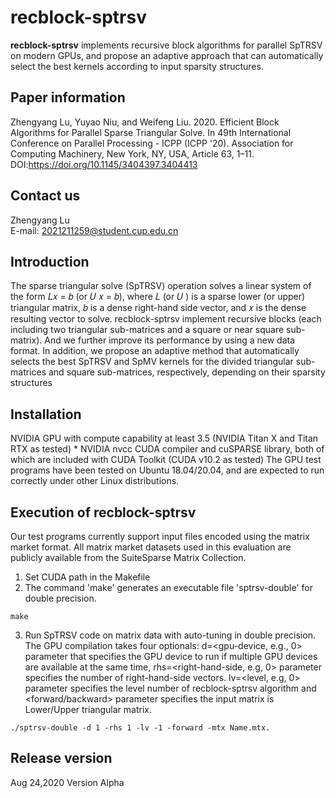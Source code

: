 # recblock-sptrsv
**recblock-sptrsv** implements recursive block algorithms for parallel SpTRSV on modern GPUs, and propose an adaptive approach that can automatically select the best kernels according to input sparsity structures.
## Paper information
Zhengyang Lu, Yuyao Niu, and Weifeng Liu. 2020. Efficient Block Algorithms for Parallel Sparse Triangular Solve. In 49th International Conference on Parallel Processing - ICPP (ICPP '20). Association for Computing Machinery, New York, NY, USA, Article 63, 1–11. DOI:https://doi.org/10.1145/3404397.3404413
## Contact us
Zhengyang Lu    
E-mail: 2021211259@student.cup.edu.cn
## Introduction
The sparse triangular solve (SpTRSV) operation solves a linear system of the form 𝐿𝑥 = 𝑏 (or 𝑈 𝑥 = 𝑏), where 𝐿 (or 𝑈 ) is a sparse lower (or upper) triangular matrix, 𝑏 is a dense right-hand side vector, and 𝑥 is the dense resulting vector to solve.
recblock-sptrsv implement recursive blocks (each including two triangular sub-matrices and a square or near square sub-matrix). And we further improve its performance by using a
new data format. In addition, we propose an adaptive method that automatically selects the best SpTRSV and SpMV kernels for the divided triangular sub-matrices and square sub-matrices, respectively, depending on their sparsity structures
## Installation
NVIDIA GPU with compute capability at least 3.5 (NVIDIA Titan X and Titan RTX as tested) * NVIDIA nvcc CUDA compiler and cuSPARSE library, both of which are included with CUDA Toolkit (CUDA v10.2 as tested) The GPU test programs have been tested on Ubuntu 18.04/20.04, and are expected to run correctly under other Linux distributions.
## Execution of recblock-sptrsv
Our test programs currently support input files encoded using the matrix market format. All matrix market datasets used in this evaluation are publicly available from the SuiteSparse Matrix Collection.  
1. Set CUDA path in the Makefile
2. The command 'make' generates an executable file 'sptrsv-double' for double precision.
```
make
```
3. Run SpTRSV code on matrix data with auto-tuning in double precision. The GPU compilation takes four optionals: d=<gpu-device, e.g., 0> parameter that specifies the GPU device to run if multiple GPU devices are available at the same time, rhs=<right-hand-side, e.g, 0> parameter specifies the number of right-hand-side vectors. lv=<level, e.g, 0> parameter specifies the level number of recblock-sptrsv algorithm and <forward/backward> parameter specifies the input matrix is Lower/Upper triangular matrix.
```
./sptrsv-double -d 1 -rhs 1 -lv -1 -forward -mtx Name.mtx.
```
## Release version
Aug 24,2020 Version Alpha
